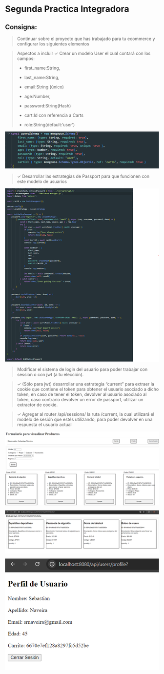 # Segunda Practica Integradora

## Consigna:

>Continuar sobre el proyecto que has trabajado para tu ecommerce y configurar los siguientes elementos

>Aspectos a incluir
>✓ Crear un modelo User el cual contará con los campos: 
>
>   - first_name:String,
>
>   - last_name:String,
>
>   - email:String (único)
>
>   - age:Number,
>
>   - password:String(Hash)
>
>   - cart:Id con referencia a Carts
>
>   - role:String(default:’user’)
>

![alt text](/img/image.png)

>✓ Desarrollar las estrategias de Passport para que funcionen con este modelo de usuarios

![alt text](/img/image-1.png)


> Modificar el sistema de login del usuario para poder trabajar con session o con jwt (a tu elección). 

>✓ (Sólo para jwt) desarrollar una estrategia “current” para extraer la cookie que contiene el token para 
>obtener el usuario asociado a dicho token, en caso de tener el token, devolver al usuario asociado al token, 
>caso contrario devolver un error de passport, utilizar un extractor de cookie.

>✓ Agregar al router /api/sessions/ la ruta /current, la cual utilizará el modelo de sesión que estés utilizando,
>para poder devolver en una respuesta el usuario actual

![alt text](/img/image-3.png)

![alt text](/img/image-4.png)

![alt text](/img/image-5.png)